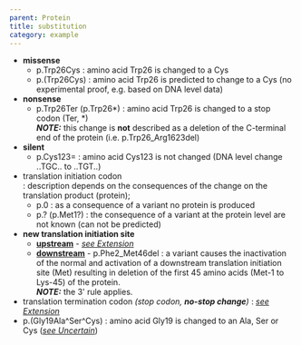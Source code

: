 ```yaml
---
parent: Protein
title: substitution
category: example
---
```


*	**missense**
	* 	p.Trp26Cys
	: 	amino acid Trp26 is changed to a Cys
	* 	p.(Trp26Cys)
	: 	amino acid Trp26 is predicted to change to a Cys (no experimental proof, e.g. based on DNA level data)
*	**nonsense**
	*	p.Trp26Ter (p.Trp26\*)
    	:	amino acid Trp26 is changed to a stop codon (Ter, \*)<br>
        _**NOTE:**_ this change is **not** described as a deletion of the C-terminal end of the protein (i.e. p.Trp26\_Arg1623del)
*	**silent**
	* 	p.Cys123=
	:	amino acid Cys123 is not changed (DNA level change ..TGC.. to ..TGT..)
* 	translation initiation codon  
	:	description depends on the consequences of the change on the translation product (protein);
	*	p.0
	:	as a consequence of a variant no protein is produced
	*	p.? (p.Met1?)
    	:	the consequence of a variant at the protein level are not known (can not be predicted)
*	**new translation initiation site**
	*	**<u>upstream</u>**  -  [_see Extension_](/recommendations/protein/variant/extension)
	*	**<u>downstream</u>**  -  p.Phe2\_Met46del 
		:	a variant causes the inactivation of the normal and activation of a downstream translation initiation site (Met) resulting in deletion of the first 45 amino acids (Met-1 to Lys-45) of the protein.<br>
        	_**NOTE:**_ the 3' rule applies.
*	translation termination codon _(stop codon, **no-stop change**)_
	:	[_see Extension_](/recommendations/protein/variant/extension)
*	p.(Gly19Ala^Ser^Cys)
	:	amino acid Gly19 is changed to an Ala, Ser or Cys ([_see Uncertain_](/recommendations/uncertain/))
	
